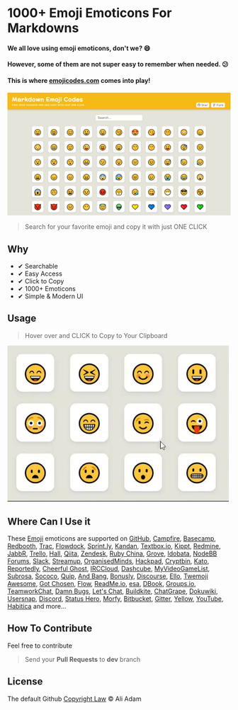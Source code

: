 
# 1000+ Emoji Emoticons For Markdowns

#### We all love using emoji emoticons, don't we? :smile:
#### However, some of them are not super easy to remember when needed.  :confused:
#### This is where   [emojicodes.com]() comes into play!

<a  href="#"><img  width="728"  src="/src/img/emojicodes.png"  alt="Demo"></a>

> Search for your favorite emoji and copy it with just ONE CLICK
  

## Why

-  ✔ Searchable  
-  ✔ Easy Access 
-  ✔ Click to Copy
-  ✔ 1000+ Emoticons
-  ✔ Simple & Modern UI  


  
## Usage

>Hover over and CLICK to Copy to Your Clipboard

<img  width="500"  src="/src/img/usage.gif"  alt="Usage Demo">



## Where Can I Use it

These [Emoji]() emoticons are supported on  [GitHub](http://github.com/),  [Campfire](http://campfirenow.com/), [Basecamp](http://basecamp.com/), [Redbooth](https://redbooth.com/), [Trac](http://trac-hacks.org/wiki/TracEmojiPlugin), [Flowdock](https://www.flowdock.com/), [Sprint.ly](https://sprint.ly/), [Kandan](http://kandanapp.com/), [Textbox.io](http://textbox.io/), [Kippt](http://kippt.com/), [Redmine](https://github.com/tmy/redmine_gemoji), [JabbR](http://about.jabbr.net/), [Trello](https://trello.com/), [Hall](https://hall.com/), [Qiita](http://qiita.com/), [Zendesk](http://www.zendesk.com/), [Ruby China](http://ruby-china.org/), [Grove](https://grove.io/), [Idobata](https://idobata.io/), [NodeBB Forums](https://nodebb.org/), [Slack](https://slack.com/), [Streamup](https://streamup.com/), [OrganisedMinds](http://organisedminds.com/), [Hackpad](https://hackpad.com/), [Cryptbin](https://cryptbin.com/), [Kato](https://kato.im/), [Reportedly](http://reportedly.co/), [Cheerful Ghost](http://cheerfulghost.com/), [IRCCloud](https://www.irccloud.com/), [Dashcube](https://dashcube.com/), [MyVideoGameList](http://myvideogamelist.com/), [Subrosa](https://subrosa.io/), [Sococo](https://www.sococo.com/), [Quip](https://quip.com/), [And Bang](https://andbang.com/), [Bonusly](https://bonus.ly/), [Discourse](https://discourse.org/), [Ello](https://ello.co/), [Twemoji Awesome](http://ellekasai.github.io/twemoji-awesome/), [Got Chosen](http://gotchosen.com/), [Flow](https://www.getflow.com/), [ReadMe.io](https://readme.io/), [esa](https://esa.io/), [DBook](https://www.dbook.org/), [Groups.io](https://groups.io/), [TeamworkChat](https://www.teamwork.com/chat), [Damn Bugs](https://www.bugtrack.in/), [Let's Chat](https://sdelements.github.io/lets-chat), [Buildkite](https://buildkite.com/), [ChatGrape](https://chatgrape.com/), [Dokuwiki](https://github.com/squarefractal/githubemoji-dokuwiki), [Usersnap](https://usersnap.com/), [Discord](https://discordapp.com/), [Status Hero](https://statushero.com/), [Morfy](http://morfy.org/), [Bitbucket](https://bitbucket.org/), [Gitter](https://gitter.im/), [Yellow](http://datenstrom.se/yellow/), [YouTube](https://youtube.com/), [Habitica](https://habitica.com/) and more...


## How To Contribute

Feel free to contribute 

> Send your **Pull Requests** to **dev** branch 



## License

The default Github [Copyright Law](https://docs.github.com/en/free-pro-team@latest/github/creating-cloning-and-archiving-repositories/licensing-a-repository)  © Ali Adam
